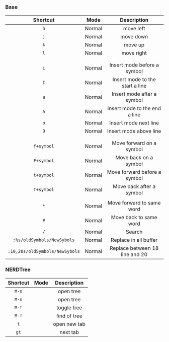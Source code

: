 

### Base
| Shortcut          | Mode      | Description                       |
|:-:                |:-:        |:-:                                |
| `h`               | Normal    | move left                         |
| `j`               | Normal    | move down                         | 
| `k`               | Normal    | move up                           |
| `l`               | Normal    | move right                        |
|                   |           |                                   |
|                   |           |                                   |
| `i`               | Normal    | Insert mode before a symbol       |
| `I`               | Normal    | Insert mode to the start a line   |
| `a`               | Normal    | Insert mode after a symbol        |
| `A`               | Normal    | Insert mode to the end a line     |
| `o`               | Normal    | Insert mode next line             |
| `O`               | Normal    | Insert mode above line            |
|                   |           |                                   |
|                   |           |                                   |
| `f+symbol`        | Normal    | Move  forward on a symbol         |
| `F+symbol`        | Normal    | Move back on a symbol             |
| `t+symbol`        | Normal    | Move forward before a symbol      |
| `T+symbol`        | Normal    | Move back after a symbol          |
|                   |           |                                   |
| `*`               | Normal    | Move forward to same word         |
| `#`               | Normal    | Move back to same word            |
| `/`               | Normal    | Search                            |
| `:%s/oldSymbols/NewSybols`               | Normal    | Replace in all buffer         |
| `:10,20s/oldSymbols/NewSybols`               | Normal    | Replace between 18 line and 20         |


### NERDTree                                            
| Shortcut          | Mode      | Description                       |
|:-:                |:-:        |:-:                                |
| `M-n`             |           | open tree                         |
| `M-n`             |           | open tree                         |
| `M-t`             |           | toggle tree                       |
| `M-f`             |           | find of tree                      |
| `t`               |           | open new tab                      |
| `gt`              |           | next tab                          |

